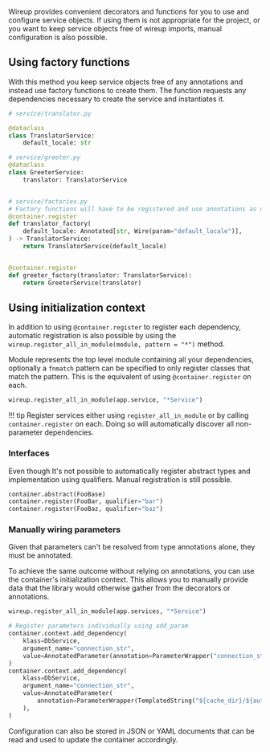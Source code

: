 Wireup provides convenient decorators and functions for you to use and configure service objects.
If using them is not appropriate for the project, or you want to keep service objects free of wireup imports,
manual configuration is also possible.

## Using factory functions

With this method you keep service objects free of any annotations and instead use factory functions to create them.
The function requests any dependencies necessary to create the service and instantiates it.

```python
# service/translator.py

@dataclass
class TranslatorService:
    default_locale: str

# service/greeter.py
@dataclass
class GreeterService:
    translator: TranslatorService


# service/factories.py
# Factory functions will have to be registered and use annotations as usual.
@container.register
def translator_factory(
    default_locale: Annotated[str, Wire(param="default_locale")],
) -> TranslatorService:
    return TranslatorService(default_locale)


@container.register
def greeter_factory(translator: TranslatorService):
    return GreeterService(translator)
```

## Using initialization context

In addition to using `@container.register` to register each dependency, automatic registration is also possible by
using the `wireup.register_all_in_module(module, pattern = "*")` method.

Module represents the top level module containing all your dependencies, optionally a `fnmatch` pattern can be specified
to only register classes that match the pattern. This is the equivalent of using `@container.register`
on each.

```python
wireup.register_all_in_module(app.service, "*Service")
```

!!! tip
    Register services either using `register_all_in_module` or by calling `container.register` on each.
    Doing so will automatically discover all non-parameter dependencies.

### Interfaces

Even though It's not possible to automatically register abstract types and implementation using qualifiers. 
Manual registration is still possible.

```python
container.abstract(FooBase)
container.register(FooBar, qualifier="bar")
container.register(FooBaz, qualifier="baz")
```

### Manually wiring parameters

Given that parameters can't be resolved from type annotations alone, they must be annotated.

To achieve the same outcome without relying on annotations, you can use the container's 
initialization context. This allows you to manually provide data that the library would 
otherwise gather from the decorators or annotations.


```python
wireup.register_all_in_module(app.services, "*Service")

# Register parameters individually using add_param
container.context.add_dependency(
    klass=DbService,
    argument_name="connection_str",
    value=AnnotatedParameter(annotation=ParameterWrapper("connection_str")),
)
container.context.add_dependency(
    klass=DbService,
    argument_name="connection_str",
    value=AnnotatedParameter(
        annotation=ParameterWrapper(TemplatedString("${cache_dir}/${auth_user}/db"))
    ),
)
```
Configuration can also be stored in JSON or YAML documents that can be read and used to update the container accordingly.
